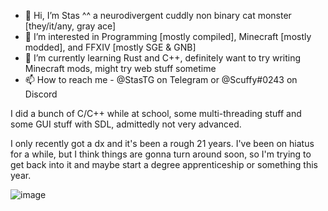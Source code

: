 - 👋 Hi, I’m Stas ^^ a neurodivergent cuddly non binary cat monster [they/it/any, gray ace]
- 👀 I’m interested in Programming [mostly compiled], Minecraft [mostly modded], and FFXIV [mostly SGE & GNB]
- 🌱 I’m currently learning Rust and C++, definitely want to try writing Minecraft mods, might try web stuff sometime
- 📫 How to reach me - @StasTG on Telegram or @Scuffy#0243 on Discord

I did a bunch of C/C++ while at school, some multi-threading stuff and some GUI stuff with SDL, admittedly not very advanced.

I only recently got a dx and it's been a rough 21 years. I've been on hiatus for a while, but I think things are gonna turn around soon, so I'm trying to get back into it and maybe start a degree apprenticeship or something this year.


![image](https://user-images.githubusercontent.com/103389804/162643257-aafdf510-297d-4373-9e18-9a4a53825ddd.png)

<!---
stascatto/stascatto is a ✨ special ✨ repository because its `README.md` (this file) appears on your GitHub profile.
You can click the Preview link to take a look at your changes.
--->
